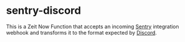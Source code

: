 # sentry-discord

This is a Zeit Now Function that accepts an incoming [Sentry](https://sentry.io) integration webhook and transforms it to the format expected by [Discord](https://discordapp.com/).
